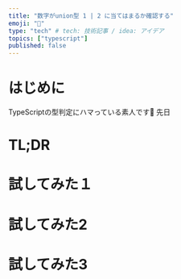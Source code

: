 ```yaml
---
title: "数字がunion型 1 | 2 に当てはまるか確認する"
emoji: "🐣"
type: "tech" # tech: 技術記事 / idea: アイデア
topics: ["typescript"]
published: false
---
```


# はじめに
TypeScriptの型判定にハマっている素人です🐣
先日
# TL;DR

# 試してみた１

# 試してみた2
# 試してみた3

